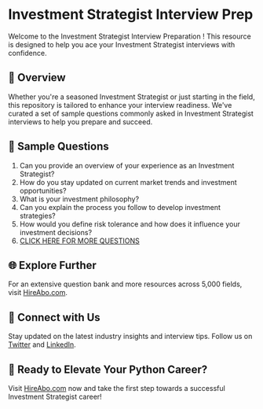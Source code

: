 # Investment Strategist Interview Prep

Welcome to the Investment Strategist Interview Preparation ! This resource is designed to help you ace your Investment Strategist interviews with confidence.

## 🚀 Overview

Whether you're a seasoned Investment Strategist or just starting in the field, this repository is tailored to enhance your interview readiness. We've curated a set of sample questions commonly asked in Investment Strategist interviews to help you prepare and succeed.

## 📝 Sample Questions

1. Can you provide an overview of your experience as an Investment Strategist?
2. How do you stay updated on current market trends and investment opportunities?
3. What is your investment philosophy?
4. Can you explain the process you follow to develop investment strategies?
5. How would you define risk tolerance and how does it influence your investment decisions?
6. [CLICK HERE FOR MORE QUESTIONS](https://hireabo.com/job/1_2_35/Investment%20Strategist)

## 🌐 Explore Further

For an extensive question bank and more resources across 5,000 fields, visit [HireAbo.com](https://www.hireabo.com).

## 📱 Connect with Us

Stay updated on the latest industry insights and interview tips. Follow us on [Twitter](https://twitter.com/hireabo) and [LinkedIn](https://www.linkedin.com/in/hire-abo-3609972a8/).

## 🚀 Ready to Elevate Your Python Career?

Visit [HireAbo.com](https://www.hireabo.com) now and take the first step towards a successful Investment Strategist career!